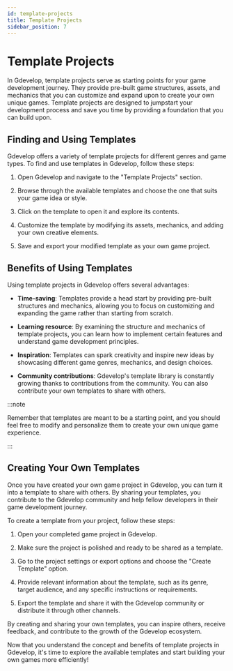 ```yaml
---
id: template-projects
title: Template Projects
sidebar_position: 7
---
```


# Template Projects

In Gdevelop, template projects serve as starting points for your game development journey. They provide pre-built game structures, assets, and mechanics that you can customize and expand upon to create your own unique games. Template projects are designed to jumpstart your development process and save you time by providing a foundation that you can build upon.

## Finding and Using Templates

Gdevelop offers a variety of template projects for different genres and game types. To find and use templates in Gdevelop, follow these steps:

1. Open Gdevelop and navigate to the "Template Projects" section.

2. Browse through the available templates and choose the one that suits your game idea or style.

3. Click on the template to open it and explore its contents.

4. Customize the template by modifying its assets, mechanics, and adding your own creative elements.

5. Save and export your modified template as your own game project.

## Benefits of Using Templates

Using template projects in Gdevelop offers several advantages:

- **Time-saving**: Templates provide a head start by providing pre-built structures and mechanics, allowing you to focus on customizing and expanding the game rather than starting from scratch.

- **Learning resource**: By examining the structure and mechanics of template projects, you can learn how to implement certain features and understand game development principles.

- **Inspiration**: Templates can spark creativity and inspire new ideas by showcasing different game genres, mechanics, and design choices.

- **Community contributions**: Gdevelop's template library is constantly growing thanks to contributions from the community. You can also contribute your own templates to share with others.

:::note

Remember that templates are meant to be a starting point, and you should feel free to modify and personalize them to create your own unique game experience.

:::

## Creating Your Own Templates

Once you have created your own game project in Gdevelop, you can turn it into a template to share with others. By sharing your templates, you contribute to the Gdevelop community and help fellow developers in their game development journey.

To create a template from your project, follow these steps:

1. Open your completed game project in Gdevelop.

2. Make sure the project is polished and ready to be shared as a template.

3. Go to the project settings or export options and choose the "Create Template" option.

4. Provide relevant information about the template, such as its genre, target audience, and any specific instructions or requirements.

5. Export the template and share it with the Gdevelop community or distribute it through other channels.

By creating and sharing your own templates, you can inspire others, receive feedback, and contribute to the growth of the Gdevelop ecosystem.

Now that you understand the concept and benefits of template projects in Gdevelop, it's time to explore the available templates and start building your own games more efficiently!
